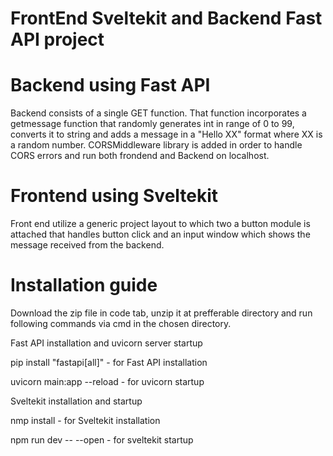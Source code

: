 # FrontEnd Sveltekit and Backend Fast API project

# Backend using Fast API
Backend consists of a single GET function. That function incorporates a getmessage function that randomly generates int in range of 0 to 99, converts it to string and adds a message in a "Hello XX" format where XX is a random number.
CORSMiddleware library is added in order to handle CORS errors and run both frondend and Backend on localhost.
  
# Frontend using Sveltekit
Front end utilize a generic project layout to which two a button module is attached that handles button click and an input window which shows the message received from the backend.

# Installation guide
Download the zip file in code tab, unzip it at prefferable directory and run following commands via cmd in the chosen directory.                                                                                                                                                                                                                                                        

Fast API installation and uvicorn server startup

pip install "fastapi[all]" - for Fast API installation

uvicorn main:app --reload - for uvicorn startup


Sveltekit installation and startup

nmp install - for Sveltekit installation

npm run dev -- --open - for sveltekit startup

